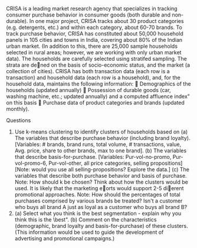CRISA is a leading market research agency that specializes in tracking consumer purchase behavior in
consumer goods (both durable and non-durable). In one major project, CRISA tracks about 30 product
categories (e.g. detergents, etc.) and within each category, about 60-70 brands. To track purchase
behavior, CRISA has constituted about 50,000 household panels in 105 cities and towns in India, covering
about 80% of the Indian urban market. (In addition to this, there are 25,000 sample households
selected in rural areas; however, we are working with only urban market data). The households are
carefully selected using stratifed sampling. The strata are dened on the basis of socio-economic status,
and the market (a collection of cities). CRISA has both transaction data (each row is a transaction)
and household data (each row is a household), and, for the household data, maintains the following
information:
 Demographics of the households (updated annually)
 Possession of durable goods (car, washing machine, etc.; updated annually) and a computed
affluence index" on this basis
 Purchase data of product categories and brands (updated monthly).


Questions
1. Use k-means clustering to identify clusters of households based on
(a) The variables that describe purchase behavior (including brand loyalty).
[Variables: # brands, brand runs, total volume, # transactions, value, Avg. price, share
to other brands, max to one brand].
(b) The variables that describe basis-for-purchase.
[Variables: Pur-vol-no-promo, Pur-vol-promo-6, Pur-vol-other, all price categories, selling
propositions]
[Note: would you use all selling-propositions? Explore the data.]
(c) The variables that describe both purchase behavior and basis of purchase.
Note: How should k be chosen? Think about how the clusters would be used. It is likely that
the marketing eorts would support 2-5 dierent promotional approaches.
Note: How should the percentages of total purchases comprised by various brands be treated?
Isn't a customer who buys all brand A just as loyal as a customer who buys all brand B?
2. (a) Select what you think is the best segmentation - explain why you think this is the \best".
(b) Comment on the characteristics (demographic, brand loyalty and basis-for-purchase) of
these clusters. (This information would be used to guide the development of advertising and
promotional campaigns.)
